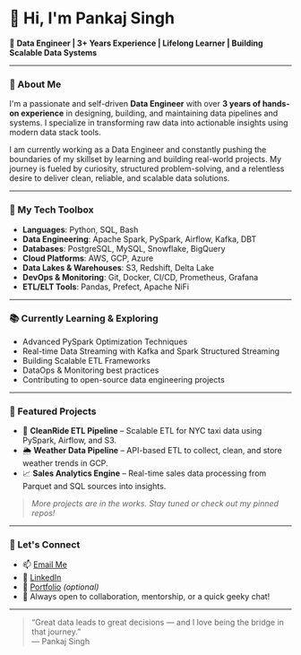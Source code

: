 # 👋 Hi, I'm Pankaj Singh

🚀 **Data Engineer | 3+ Years Experience | Lifelong Learner | Building Scalable Data Systems**

---

### 🧠 About Me

I'm a passionate and self-driven **Data Engineer** with over **3 years of hands-on experience** in designing, building, and maintaining data pipelines and systems. I specialize in transforming raw data into actionable insights using modern data stack tools.

I am currently working as a Data Engineer and constantly pushing the boundaries of my skillset by learning and building real-world projects. My journey is fueled by curiosity, structured problem-solving, and a relentless desire to deliver clean, reliable, and scalable data solutions.

---

### 💼 My Tech Toolbox

- **Languages**: Python, SQL, Bash
- **Data Engineering**: Apache Spark, PySpark, Airflow, Kafka, DBT
- **Databases**: PostgreSQL, MySQL, Snowflake, BigQuery
- **Cloud Platforms**: AWS, GCP, Azure
- **Data Lakes & Warehouses**: S3, Redshift, Delta Lake
- **DevOps & Monitoring**: Git, Docker, CI/CD, Prometheus, Grafana
- **ETL/ELT Tools**: Pandas, Prefect, Apache NiFi

---

### 📚 Currently Learning & Exploring

- Advanced PySpark Optimization Techniques
- Real-time Data Streaming with Kafka and Spark Structured Streaming
- Building Scalable ETL Frameworks
- DataOps & Monitoring best practices
- Contributing to open-source data engineering projects

---

### 📂 Featured Projects

- 🔁 **CleanRide ETL Pipeline** – Scalable ETL for NYC taxi data using PySpark, Airflow, and S3.
- 🌦️ **Weather Data Pipeline** – API-based ETL to collect, clean, and store weather trends in GCP.
- 📈 **Sales Analytics Engine** – Real-time sales data processing from Parquet and SQL sources into insights.

> *More projects are in the works. Stay tuned or check out my pinned repos!*

---

### 📢 Let's Connect

- 📫 [Email Me](mailto:your.email@example.com)
- 💼 [LinkedIn](https://linkedin.com/in/yourprofile)
- 📁 [Portfolio](https://your-portfolio-link.com) *(optional)*
- 🔄 Always open to collaboration, mentorship, or a quick geeky chat!

---

> “Great data leads to great decisions — and I love being the bridge in that journey.”  
> — Pankaj Singh

